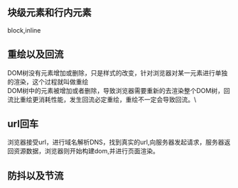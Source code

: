 ## 块级元素和行内元素
block,inline

## 重绘以及回流
DOM树没有元素增加或删除，只是样式的改变，针对浏览器对某一元素进行单独的渲染，这个过程就叫做重绘\
DOM树中的元素被增加或者删除，导致浏览器需要重新的去渲染整个DOM树，回流比重绘更消耗性能，发生回流必定重绘，重绘不一定会导致回流。\

## url回车
浏览器接受url，进行域名解析DNS，找到真实的url,向服务器发起请求，服务器返回资源数据，浏览器则开始构建dom,并进行页面渲染。

## 防抖以及节流
